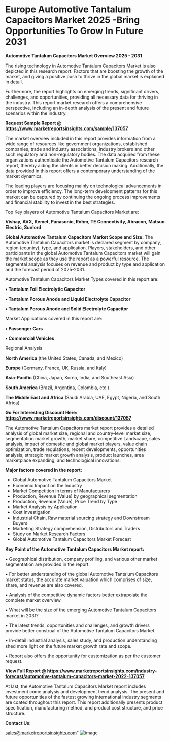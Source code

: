 # Europe Automotive Tantalum Capacitors Market 2025 -Bring Opportunities To Grow In Future 2031

<Strong> Automotive Tantalum Capacitors Market Overview 2025 - 2031</strong>

The rising technology in Automotive Tantalum Capacitors Market is also depicted in this research report. Factors that are boosting the growth of the market, and giving a positive push to thrive in the global market is explained in detail.

Furthermore, the report highlights on emerging trends, significant drivers, challenges, and opportunities, providing all necessary data for thriving in the industry. This report market research offers a comprehensive perspective, including an in-depth analysis of the present and future scenarios within the industry.

<strong>Request Sample Report @ <a href=https://www.marketreportsinsights.com/sample/137057>https://www.marketreportsinsights.com/sample/137057</a></strong>

The market overview included in this report provides information from a wide range of resources like government organizations, established companies, trade and industry associations, industry brokers and other such regulatory and non-regulatory bodies. The data acquired from these organizations authenticate the Automotive Tantalum Capacitors research report, thereby aiding the clients in better decision making. Additionally, the data provided in this report offers a contemporary understanding of the market dynamics.

The leading players are focusing mainly on technological advancements in order to improve efficiency. The long-term development patterns for this market can be captured by continuing the ongoing process improvements and financial stability to invest in the best strategies.

Top Key players of Automotive Tantalum Capacitors Market are:

<strong>Vishay, AVX, Kemet, Panasonic, Rohm, TE Connectivity, Abracon, Matsuo Electric, Sunlord</strong>

<strong><b>Global Automotive Tantalum Capacitors Market Scope and Size:</b></strong>
The Automotive Tantalum Capacitors market is declared segment by company, region (country), type, and application. Players, stakeholders, and other participants in the global Automotive Tantalum Capacitors market will gain the market scope as they use the report as a powerful resource. The segmental analysis focuses on revenue and product by type and application and the forecast period of 2025-2031.

Automotive Tantalum Capacitors Market Types covered in this report are:

<strong>• Tantalum Foil Electrolytic Capacitor

• Tantalum Porous Anode and Liquid Electrolyte Capacitor

• Tantalum Porous Anode and Solid Electrolyte Capacitor</strong>

Market Applications covered in this report are:

<strong>• Passenger Cars

• Commercial Vehicles</strong> 

Regional Analysis

<strong>North America</strong> (the United States, Canada, and Mexico)

<strong>Europe</strong> (Germany, France, UK, Russia, and Italy)

<strong>Asia-Pacific</strong> (China, Japan, Korea, India, and Southeast Asia)

<strong>South America</strong> (Brazil, Argentina, Colombia, etc.)

<strong>The Middle East and Africa</strong> (Saudi Arabia, UAE, Egypt, Nigeria, and South Africa)

<strong>Go For Interesting Discount Here: <a href=https://www.marketreportsinsights.com/discount/137057>https://www.marketreportsinsights.com/discount/137057</a></strong>

The Automotive Tantalum Capacitors market report provides a detailed analysis of global market size, regional and country-level market size, segmentation market growth, market share, competitive Landscape, sales analysis, impact of domestic and global market players, value chain optimization, trade regulations, recent developments, opportunities analysis, strategic market growth analysis, product launches, area marketplace expanding, and technological innovations.

<strong><b>Major factors covered in the report:</b></strong>
<ul>
  <li>Global Automotive Tantalum Capacitors Market </li>
  <li>Economic Impact on the Industry</li>
  <li>Market Competition in terms of Manufacturers</li>
  <li>Production, Revenue (Value) by geographical segmentation</li>
  <li>Production, Revenue (Value), Price Trend by Type</li>
  <li>Market Analysis by Application</li>
  <li>Cost Investigation</li>
  <li>Industrial Chain, Raw material sourcing strategy and Downstream Buyers</li>
  <li>Marketing Strategy comprehension, Distributors and Traders</li>
  <li>Study on Market Research Factors</li>
  <li>Global Automotive Tantalum Capacitors Market Forecast</li>
</ul>

<strong><b>Key Point of the Automotive Tantalum Capacitors Market report:</b></strong>

• Geographical distribution, company profiling, and various other market segmentation are provided in the report.

• For better understanding of the global Automotive Tantalum Capacitors market status, the accurate market valuation which comprises of size, share, and revenue are also covered.

• Analysis of the competitive dynamic factors better extrapolate the complete market overview

• What will be the size of the emerging Automotive Tantalum Capacitors market in 2031?

• The latest trends, opportunities and challenges, and growth drivers provide better construal of the Automotive Tantalum Capacitors Market.

• In-detail industrial analysis, sales study, and production understanding shed more light on the future market growth rate and scope.

• Report also offers the opportunity for customization as per the customer request.

<strong><b>View Full Report @ <a href=https://www.marketreportsinsights.com/industry-forecast/automotive-tantalum-capacitors-market-2022-137057>https://www.marketreportsinsights.com/industry-forecast/automotive-tantalum-capacitors-market-2022-137057</a></b></strong>


At last, the Automotive Tantalum Capacitors Market report includes investment come analysis and development trend analysis. The present and future opportunities of the fastest growing international industry segments are coated throughout this report. This report additionally presents product specification, manufacturing method, and product cost structure, and price structure.

<strong>Contact Us:</strong>

sales@marketreportsinsights.com"
![image](https://github.com/user-attachments/assets/4f2d89b6-1c8b-4efb-93eb-95b05a70ff1a)
